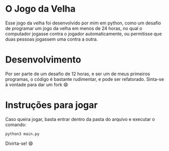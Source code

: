 # O Jogo da Velha

Esse jogo da velha foi desenvolvido por mim em python, como um desafio de programar um jogo da velha em menos de 24 horas, no qual o computador jogasse contra o jogador automaticamente, ou permitisse que duas pessoas jogassem uma contra a outra.

# Desenvolvimento 

Por ser parte de um desafio de 12 horas, e ser um de meus primeiros programas, o código é bastante rudimentar, e pode ser refatorado. Sinta-se à vontade para dar um fork 😄

# Instruções para jogar
Caso queira jogar, basta entrar dentro da pasta do arquivo e executar o comando:

    python3 main.py

Divirta-se! :smile: